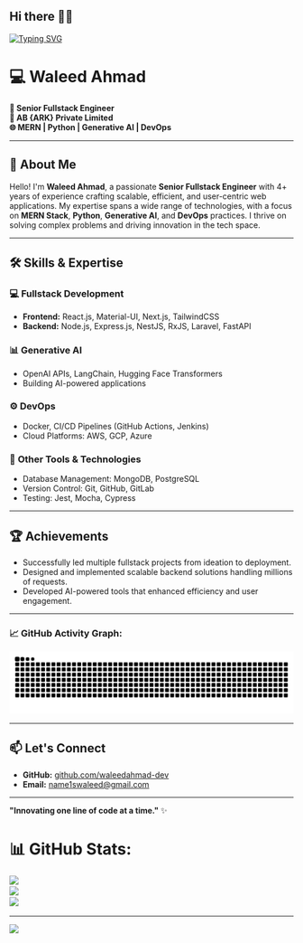 ## Hi there 👋🏻	
[![Typing SVG](https://readme-typing-svg.demolab.com?font=Source+Code+Pro&weight=900&duration=2000&pause=1000&color=36F781&width=444&lines=Waleed+Ahmad;Sr.+Full+Stack+Engineer)](https://git.io/typing-svg)
# 💻 Waleed Ahmad  

**🌟 Senior Fullstack Engineer**  
**🏢 AB {ARK} Private Limited**  
**🌐 MERN | Python | Generative AI | DevOps**  

---

## 🚀 About Me  

Hello! I'm **Waleed Ahmad**, a passionate **Senior Fullstack Engineer** with 4+ years of experience crafting scalable, efficient, and user-centric web applications. My expertise spans a wide range of technologies, with a focus on **MERN Stack**, **Python**, **Generative AI**, and **DevOps** practices. I thrive on solving complex problems and driving innovation in the tech space.

---

## 🛠️ Skills & Expertise  

### 💻 **Fullstack Development**  
- **Frontend:** React.js, Material-UI, Next.js, TailwindCSS
- **Backend:** Node.js, Express.js, NestJS, RxJS, Laravel, FastAPI

### 📊 **Generative AI**  
- OpenAI APIs, LangChain, Hugging Face Transformers  
- Building AI-powered applications  

### ⚙️ **DevOps**  
- Docker, CI/CD Pipelines (GitHub Actions, Jenkins)  
- Cloud Platforms: AWS, GCP, Azure  

### 🔧 **Other Tools & Technologies**  
- Database Management: MongoDB, PostgreSQL  
- Version Control: Git, GitHub, GitLab  
- Testing: Jest, Mocha, Cypress  

---

## 🏆 Achievements  
- Successfully led multiple fullstack projects from ideation to deployment.  
- Designed and implemented scalable backend solutions handling millions of requests.  
- Developed AI-powered tools that enhanced efficiency and user engagement.  

---

### 📈 GitHub Activity Graph:
<!-- dark snake -->
![BEPb's github activity graph](https://raw.githubusercontent.com/BEPb/BEPb/output/github-contribution-grid-snake-dark.svg)

---

## 📫 Let's Connect  

- **GitHub:** [github.com/waleedahmad-dev](#)  
- **Email:** [name1swaleed@gmail.com](#)  

---

**"Innovating one line of code at a time."** ✨


# 📊 GitHub Stats:
![](https://github-readme-stats.vercel.app/api?username=waleedahmad-dev&theme=dark&hide_border=false&include_all_commits=true&count_private=true)<br/>
![](https://nirzak-streak-stats.vercel.app/?user=waleedahmad-dev&theme=dark&hide_border=false)<br/>
![](https://github-readme-stats.vercel.app/api/top-langs/?username=waleedahmad-dev&theme=dark&hide_border=false&include_all_commits=true&count_private=true&layout=compact)

---
[![](https://visitcount.itsvg.in/api?id=waleedahmad-dev&icon=0&color=0)](https://visitcount.itsvg.in)

<!-- Proudly created with GPRM ( https://gprm.itsvg.in ) -->

